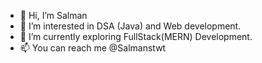 - 👋 Hi, I’m Salman
- 👀 I’m interested in DSA (Java) and Web development.
- 🌱 I’m currently exploring FullStack(MERN) Development.
- 📫  You can reach me @Salmanstwt

<!---
Salmanscode/Salmanscode is a ✨ special ✨ repository because its `README.md` (this file) appears on your GitHub profile.
You can click the Preview link to take a look at your changes.
--->
